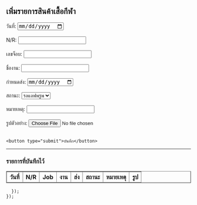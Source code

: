 <!DOCTYPE html>
<html>
<head>
  <title>ระบบบันทึกรายการเสื้อกีฬา</title>
  <script src="https://www.gstatic.com/firebasejs/8.10.0/firebase-app.js"></script>
  <script src="https://www.gstatic.com/firebasejs/8.10.0/firebase-database.js"></script>
  <script src="https://www.gstatic.com/firebasejs/8.10.0/firebase-storage.js"></script>
</head>
<body>
  <h2>เพิ่มรายการสินค้าเสื้อกีฬา</h2>

  <form id="itemForm">
    วันที่: <input type="date" id="date"><br><br>
    N/R: <input type="text" id="nr"><br><br>
    เลขจ็อบ: <input type="text" id="job"><br><br>
    ชื่องาน: <input type="text" id="name"><br><br>
    กำหนดส่ง: <input type="date" id="deadline"><br><br>
    สถานะ:
    <select id="status">
      <option>รอแอฟพรูพ</option>
      <option>พิมพ์</option>
      <option>ฮีต</option>
      <option>เย็บ</option>
      <option>พับแพ็ค</option>
      <option>เสร็จแล้ว</option>
      <option>ส่งแล้ว</option>
      <option>รอซ่อม</option>
    </select><br><br>
    หมายเหตุ: <input type="text" id="note"><br><br>
    รูปตัวอย่าง: <input type="file" id="image"><br><br>

    <button type="submit">บันทึก</button>
  </form>

  <hr>
  <h3>รายการที่บันทึกไว้</h3>
  <table border="1" id="dataTable">
    <thead>
      <tr>
        <th>วันที่</th><th>N/R</th><th>Job</th><th>งาน</th><th>ส่ง</th><th>สถานะ</th><th>หมายเหตุ</th><th>รูป</th>
      </tr>
    </thead>
    <tbody></tbody>
  </table>

      });
    });
  </script>
</body>
</html>
